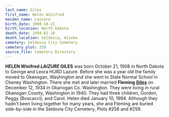 ```yaml
---
last_name: Giles
first_name: Helen Winifred 
maiden_name: Laizure
birth_date: 1908-10-21
birth_location: North Dakota
death_date: 1994-01-10
death_location: Seldovia, Alaska
cemetery: Seldovia City Cemetery
cemetery_plot: 259
source_file: Cemetery Directory
---
```

**HELEN Winifred *LAIZURE* GILES**  was born October 21, 1908 in North Dakota to George and Leora HURD Lazure. Before she was a year old the family moved to Okanogan, Washington and she went to State Normal School in Cheney Washington. There she met and later married **Fleming [Giles](../_families/Giles_Family.md)** on December 12, 1934 in Okanogan Co. Washington. They were living in rural Okanogan County, Washington in 1940.  They had three children, Gordon, Peggy
(Boscacci), and Carol. Helen died January 10, 1994.  Although they hadn't been living together for many years, she and Fleming are buried side-by-side in the Seldovia City Cemetery, Plots \#258 and \#259.

